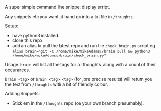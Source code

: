 
A super simple command line snippet display script.

Any snippets etc you want at hand go into a txt file in `/thoughts`.

Setup:
* have python3 installed.
* clone this repo
* add an alias to pull the latest repo and run the `check_brain.py` script
eg `alias brain="git -C /home/mike/mikeAdamss/brain pull && python3 /home/mike/mikeAdamss/brain/check_brain.py"`

Usage:
`brain` will list all the tags for all thoughts, along with a count of their occurances.

`brain <tag>` or `brain <tag> <tag>` (for ,pre precise results) will return you the text from `/thoughts` with a bit of friendly colour.


Adding Snippets:
* Stick em in the `/thoughts` repo (on your own branch presumably).